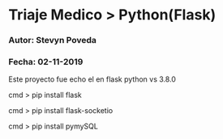 # Triaje Medico > Python(Flask)  
### Autor: Stevyn Poveda
### Fecha: 02-11-2019
Este proyecto fue echo el en flask
python vs 3.8.0

cmd > pip install flask

cmd > pip install flask-socketio

cmd > pip install pymySQL
